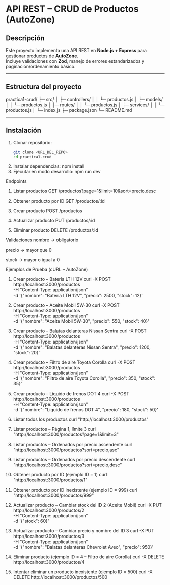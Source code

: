 # API REST – CRUD de Productos (AutoZone)

## Descripción
Este proyecto implementa una API REST en **Node.js + Express** para gestionar productos de **AutoZone**.  
Incluye validaciones con **Zod**, manejo de errores estandarizados y paginación/ordenamiento básico.

---

## Estructura del proyecto
practica1-crud/
├─ src/
│ ├─ controllers/
│ │ └─ productos.js
│ ├─ models/
│ │ └─ productos.js
│ ├─ routes/
│ │ └─ productos.js
│ ├─ services/
│ │ └─ productos.js
│ └─ index.js
├─ package.json
└─ README.md

---

## Instalación

1. Clonar repositorio:
   ```bash
   git clone <URL_DEL_REPO>
   cd practica1-crud

2. Instalar dependencias:
npm install
3. Ejecutar en modo desarrollo:
npm run dev

Endpoints
1. Listar productos
GET /productos?page=1&limit=10&sort=precio,desc

2. Obtener producto por ID
GET /productos/:id
3. Crear producto
POST /productos
4. Actualizar producto
PUT /productos/:id
5. Eliminar producto
DELETE /productos/:id

Validaciones
nombre → obligatorio

precio → mayor que 0

stock → mayor o igual a 0

Ejemplos de Prueba (cURL – AutoZone)
1. Crear producto – Batería LTH 12V
curl -X POST http://localhost:3000/productos \
-H "Content-Type: application/json" \
-d '{"nombre": "Batería LTH 12V", "precio": 2500, "stock": 12}'

2. Crear producto – Aceite Mobil 5W-30
curl -X POST http://localhost:3000/productos \
-H "Content-Type: application/json" \
-d '{"nombre": "Aceite Mobil 5W-30", "precio": 550, "stock": 40}'

3. Crear producto – Balatas delanteras Nissan Sentra
curl -X POST http://localhost:3000/productos \
-H "Content-Type: application/json" \
-d '{"nombre": "Balatas delanteras Nissan Sentra", "precio": 1200, "stock": 20}'

4. Crear producto – Filtro de aire Toyota Corolla
curl -X POST http://localhost:3000/productos \
-H "Content-Type: application/json" \
-d '{"nombre": "Filtro de aire Toyota Corolla", "precio": 350, "stock": 35}'

5. Crear producto – Líquido de frenos DOT 4
curl -X POST http://localhost:3000/productos \
-H "Content-Type: application/json" \
-d '{"nombre": "Líquido de frenos DOT 4", "precio": 180, "stock": 50}'

6. Listar todos los productos
curl "http://localhost:3000/productos"

7. Listar productos – Página 1, límite 3
curl "http://localhost:3000/productos?page=1&limit=3"

8. Listar productos – Ordenados por precio ascendente
curl "http://localhost:3000/productos?sort=precio,asc"

9. Listar productos – Ordenados por precio descendente
curl "http://localhost:3000/productos?sort=precio,desc"

10. Obtener producto por ID (ejemplo ID = 1)
curl "http://localhost:3000/productos/1"

11. Obtener producto por ID inexistente (ejemplo ID = 999)
curl "http://localhost:3000/productos/999"

12. Actualizar producto – Cambiar stock del ID 2 (Aceite Mobil)
curl -X PUT http://localhost:3000/productos/2 \
-H "Content-Type: application/json" \
-d '{"stock": 60}'

13. Actualizar producto – Cambiar precio y nombre del ID 3
curl -X PUT http://localhost:3000/productos/3 \
-H "Content-Type: application/json" \
-d '{"nombre": "Balatas delanteras Chevrolet Aveo", "precio": 950}'

14. Eliminar producto (ejemplo ID = 4 – Filtro de aire Corolla)
curl -X DELETE http://localhost:3000/productos/4

15. Intentar eliminar un producto inexistente (ejemplo ID = 500)
curl -X DELETE http://localhost:3000/productos/500
